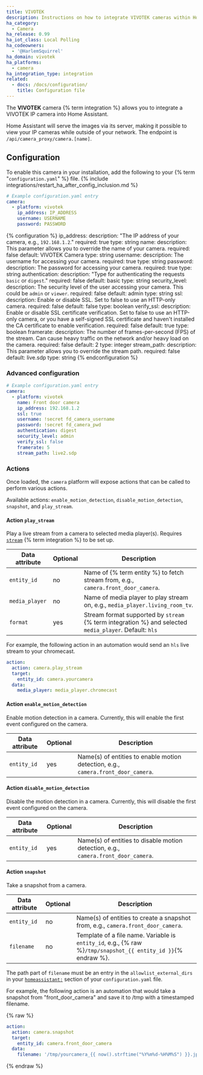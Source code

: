 ```yaml
---
title: VIVOTEK
description: Instructions on how to integrate VIVOTEK cameras within Home Assistant.
ha_category:
  - Camera
ha_release: 0.99
ha_iot_class: Local Polling
ha_codeowners:
  - '@HarlemSquirrel'
ha_domain: vivotek
ha_platforms:
  - camera
ha_integration_type: integration
related:
  - docs: /docs/configuration/
    title: Configuration file
---
```


The **VIVOTEK** camera {% term integration %} allows you to integrate a VIVOTEK IP camera into Home Assistant.

Home Assistant will serve the images via its server, making it possible to view your IP cameras while outside of your network. The endpoint is `/api/camera_proxy/camera.[name]`.

## Configuration

To enable this camera in your installation, add the following to your {% term "`configuration.yaml`" %} file.
{% include integrations/restart_ha_after_config_inclusion.md %}

```yaml
# Example configuration.yaml entry
camera:
  - platform: vivotek
    ip_address: IP_ADDRESS
    username: USERNAME
    password: PASSWORD
```

{% configuration %}
ip_address:
  description: "The IP address of your camera, e.g., `192.168.1.2`."
  required: true
  type: string
name:
  description: This parameter allows you to override the name of your camera.
  required: false
  default: VIVOTEK Camera
  type: string
username:
  description: The username for accessing your camera.
  required: true
  type: string
password:
  description: The password for accessing your camera.
  required: true
  type: string
authentication:
  description: "Type for authenticating the requests `basic` or `digest`."
  required: false
  default: basic
  type: string
security_level:
  description: The security level of the user accessing your camera. This could be `admin` or `viewer`.
  required: false
  default: admin
  type: string
ssl:
  description: Enable or disable SSL. Set to false to use an HTTP-only camera.
  required: false
  default: false
  type: boolean
verify_ssl:
  description: Enable or disable SSL certificate verification. Set to false to use an HTTP-only camera, or you have a self-signed SSL certificate and haven't installed the CA certificate to enable verification.
  required: false
  default: true
  type: boolean
framerate:
  description: The number of frames-per-second (FPS) of the stream. Can cause heavy traffic on the network and/or heavy load on the camera.
  required: false
  default: 2
  type: integer
stream_path:
  description: This parameter allows you to override the stream path.
  required: false
  default: live.sdp
  type: string
{% endconfiguration %}

### Advanced configuration

```yaml
# Example configuration.yaml entry
camera:
  - platform: vivotek
    name: Front door camera
    ip_address: 192.168.1.2
    ssl: true
    username: !secret fd_camera_username
    password: !secret fd_camera_pwd
    authentication: digest
    security_level: admin
    verify_ssl: false
    framerate: 5
    stream_path: live2.sdp
```

### Actions

Once loaded, the `camera` platform will expose actions that can be called to perform various actions.

Available actions: `enable_motion_detection`, `disable_motion_detection`, `snapshot`, and `play_stream`.

#### Action `play_stream`

Play a live stream from a camera to selected media player(s). Requires [`stream`](/integrations/stream) {% term integration %} to be set up.

| Data attribute | Optional | Description                                                                                            |
| ---------------------- | -------- | ------------------------------------------------------------------------------------------------------ |
| `entity_id`            | no       | Name of {% term entity %} to fetch stream from, e.g., `camera.front_door_camera`.                      |
| `media_player`         | no       | Name of media player to play stream on, e.g., `media_player.living_room_tv`.                           |
| `format`               | yes      | Stream format supported by `stream` {% term integration %} and selected `media_player`. Default: `hls` |

For example, the following action in an automation would send an `hls` live stream to your chromecast.

```yaml
action:
  action: camera.play_stream
  target:
    entity_id: camera.yourcamera
  data:
    media_player: media_player.chromecast
```

#### Action `enable_motion_detection`

Enable motion detection in a camera. Currently, this will enable the first event configured on the camera.

| Data attribute | Optional | Description                                                                       |
| ---------------------- | -------- | --------------------------------------------------------------------------------- |
| `entity_id`            | yes      | Name(s) of entities to enable motion detection, e.g., `camera.front_door_camera`. |

#### Action `disable_motion_detection`

Disable the motion detection in a camera. Currently, this will disable the first event configured on the camera.

| Data attribute | Optional | Description                                                                        |
| ---------------------- | -------- | ---------------------------------------------------------------------------------- |
| `entity_id`            | yes      | Name(s) of entities to disable motion detection, e.g., `camera.front_door_camera`. |

#### Action `snapshot`

Take a snapshot from a camera.

| Data attribute | Optional | Description                                                                                                   |
| ---------------------- | -------- | ------------------------------------------------------------------------------------------------------------- |
| `entity_id`            | no       | Name(s) of entities to create a snapshot from, e.g., `camera.front_door_camera`.                              |
| `filename`             | no       | Template of a file name. Variable is `entity_id`, e.g., {% raw %}`/tmp/snapshot_{{ entity_id }}`{% endraw %}. |

The path part of `filename` must be an entry in the `allowlist_external_dirs` in your [`homeassistant:`](/integrations/homeassistant/#allowlist_external_dirs) section of your `configuration.yaml` file.

For example, the following action is an automation that would take a snapshot from "front_door_camera" and save it to /tmp with a timestamped filename.

{% raw %}

```yaml
action:
  action: camera.snapshot
  target:
    entity_id: camera.front_door_camera
  data:
    filename: '/tmp/yourcamera_{{ now().strftime("%Y%m%d-%H%M%S") }}.jpg'
```

{% endraw %}
